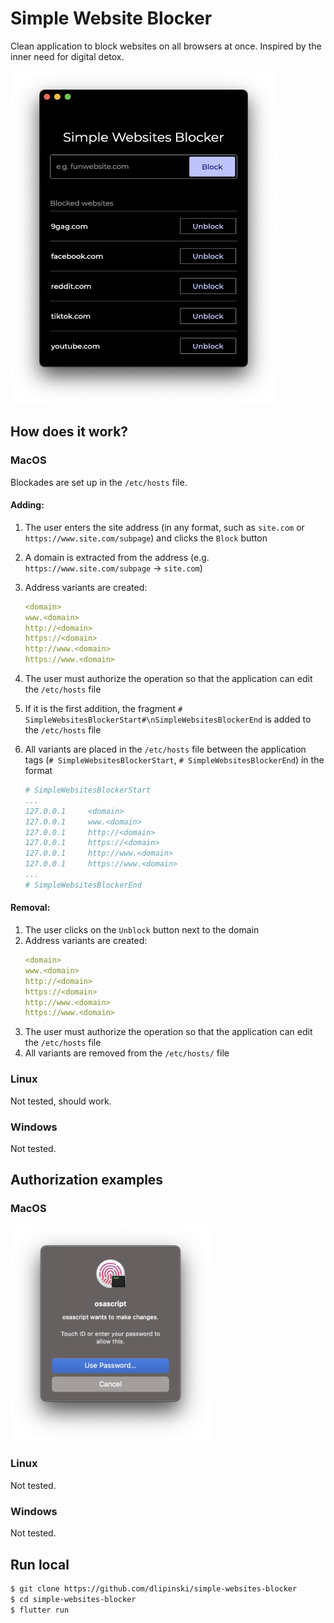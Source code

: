 # Simple Website Blocker
Clean application to block websites on all browsers at once. Inspired by the inner need for digital detox.

<img src="https://github.com/dlipinski/simple-websites-blocker/blob/main/images/app_preview.png" width="426" height="533" alt="APP_PREVIEW">

## How does it work?

### MacOS

Blockades are set up in the `/etc/hosts` file.

#### Adding:
1. The user enters the site address (in any format, such as `site.com` or `https://www.site.com/subpage`) and clicks the `Block` button
2. A domain is extracted from the address (e.g. `https://www.site.com/subpage` -> `site.com`)
3. Address variants are created:  
    ```yaml
    <domain>
    www.<domain>
    http://<domain>
    https://<domain>
    http://www.<domain>
    https://www.<domain>
    ```
4. The user must authorize the operation so that the application can edit the `/etc/hosts` file
5. If it is the first addition, the fragment `# SimpleWebsitesBlockerStart#\nSimpleWebsitesBlockerEnd` is added to the `/etc/hosts` file
6. All variants are placed in the `/etc/hosts` file between the application tags (`# SimpleWebsitesBlockerStart`, `# SimpleWebsitesBlockerEnd`) in the format

    ```yaml
    # SimpleWebsitesBlockerStart
    ...
    127.0.0.1     <domain>
    127.0.0.1     www.<domain>
    127.0.0.1     http://<domain>
    127.0.0.1     https://<domain>
    127.0.0.1     http://www.<domain>
    127.0.0.1     https://www.<domain>
    ...
    # SimpleWebsitesBlockerEnd
    ```

#### Removal:
1. The user clicks on the `Unblock` button next to the domain
2. Address variants are created:  
    ```yaml
    <domain>
    www.<domain>
    http://<domain>
    https://<domain>
    http://www.<domain>
    https://www.<domain>
    ```
3. The user must authorize the operation so that the application can edit the `/etc/hosts` file
4. All variants are removed from the `/etc/hosts/` file

### Linux
Not tested, should work.

### Windows
Not tested.

## Authorization examples

### MacOS
<img src="https://github.com/dlipinski/simple-websites-blocker/blob/main/images/osascript_preview.png" width="320" height="346" alt="APP_PREVIEW">

### Linux
Not tested.

### Windows
Not tested.


## Run local
```sh
$ git clone https://github.com/dlipinski/simple-websites-blocker
$ cd simple-websites-blocker
$ flutter run
```